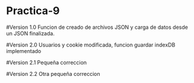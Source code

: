# Practica-9

#Version 1.0
Funcion de creado de archivos JSON y carga de datos desde un JSON finalizada.

#Version 2.0
Usuarios y cookie modificada, funcion guardar indexDB implementado

#Version 2.1
Pequeña correccion

#Version 2.2
Otra pequeña correccion